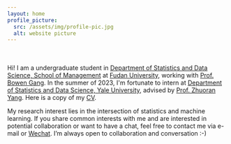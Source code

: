 ```yaml
---
layout: home
profile_picture:
  src: /assets/img/profile-pic.jpg
  alt: website picture
---
```

<p>
<br><br>
Hi! I am a undergraduate student in <a href="https://www.fdsm.fudan.edu.cn/aboutus/default.html">Department of Statistics and Data Science, 
	School of Management</a> at <a href="https://www.fudan.edu.cn/">Fudan University</a>, working with
	<a href="https://www.fdsm.fudan.edu.cn/AboutUs/preview.html?uid=012127">Prof. Bowen Gang</a>. In the summer of 2023, 
	I'm fortunate to intern at <a href="https://statistics.yale.edu//">Department of Statistics and Data Science, Yale University</a>, 
	advised by <a href="https://zhuoranyang.github.io/">Prof. Zhuoran Yang</a>. Here is a copy of my <a href="">CV</a>.
</p>

<p>
My research interest lies in the intersection of statistics and machine learning. If you share common interests with me and are interested in potential collaboration or want to have a chat, feel free to contact me via e-mail or <a href="https://jlianghe.github.io/assets/img/wechat.jpg">Wechat</a>. I’m always open to collaboration and conversation :-)
</p>


